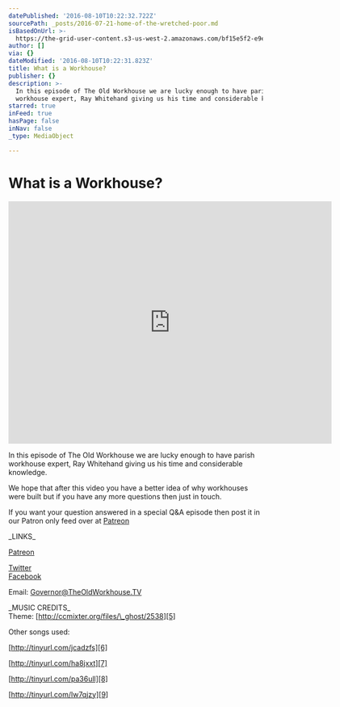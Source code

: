```yaml
---
datePublished: '2016-08-10T10:22:32.722Z'
sourcePath: _posts/2016-07-21-home-of-the-wretched-poor.md
isBasedOnUrl: >-
  https://the-grid-user-content.s3-us-west-2.amazonaws.com/bf15e5f2-e9e1-420c-b05a-8c059e09cc35.jpg
author: []
via: {}
dateModified: '2016-08-10T10:22:31.823Z'
title: What is a Workhouse?
publisher: {}
description: >-
  In this episode of The Old Workhouse we are lucky enough to have parish
  workhouse expert, Ray Whitehand giving us his time and considerable knowledge.
starred: true
inFeed: true
hasPage: false
inNav: false
_type: MediaObject

---
```

# What is a Workhouse?

<iframe src="https://cdn.embedly.com/widgets/media.html?src=https%3A%2F%2Fwww.youtube.com%2Fembed%2FFn-29nHAmQU%3Ffeature%3Doembed&amp;url=http%3A%2F%2Fwww.youtube.com%2Fwatch%3Fv%3DFn-29nHAmQU&amp;image=https%3A%2F%2Fi.ytimg.com%2Fvi%2FFn-29nHAmQU%2Fhqdefault.jpg&amp;key=b7d04c9b404c499eba89ee7072e1c4f7&amp;type=text%2Fhtml&amp;schema=youtube" width="640" height="480" scrolling="no" frameborder="0" allowfullscreen="" style=""></iframe>

In this episode of The Old Workhouse we are lucky enough to have parish workhouse expert, Ray Whitehand giving us his time and considerable knowledge.

We hope that after this video you have a better idea of why workhouses were built but if you have any more questions then just in touch.

If you want your question answered in a special Q&A episode then post it in our Patron only feed over at [Patreon][0]

\_LINKS\_

[Patreon][1]

[Twitter][2]  
[Facebook][3]

Email: [Governor@TheOldWorkhouse.TV][4]

\_MUSIC CREDITS\_  
Theme: [http://ccmixter.org/files/\_ghost/2538][5]

Other songs used:

[http://tinyurl.com/jcadzfs][6]

[http://tinyurl.com/ha8jxxt][7]

[http://tinyurl.com/pa36ull][8]

[http://tinyurl.com/lw7qjzy][9]

[0]: www.patreon.com/theoldworkhouse "Patreon"
[1]: http://www.patreon.com/TheOldWorkhouse "Patreon"
[2]: http://www.twitter.com/TheOldWorkhouse "Twitter"
[3]: www.facebook.com/theoldworkhousetv "Facebook"
[4]: mailto:Governor@TheOldWorkhouse.TV "Governor@TheOldWorkhouse.TV"
[5]: http://ccmixter.org/files/_ghost/2538 "http://ccmixter.org/files/_ghost/2538"
[6]: http://tinyurl.com/jcadzfs "http://tinyurl.com/jcadzfs"
[7]: http://tinyurl.com/ha8jxxt "http://tinyurl.com/ha8jxxt"
[8]: http://tinyurl.com/pa36ull "http://tinyurl.com/pa36ull"
[9]: http://tinyurl.com/lw7qjzy "http://tinyurl.com/lw7qjzy"